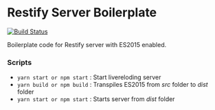 # Restify Server Boilerplate

[![Build Status](https://travis-ci.org/binoy14/restify-boilerplate.svg?branch=master)](https://travis-ci.org/binoy14/restify-boilerplate)

Boilerplate code for Restify server with ES2015 enabled.

### Scripts

- `yarn start or npm start` : Start livereloding server
- `yarn build or npm build` : Transpiles ES2015 from *src* folder to *dist* folder
- `yarn start or npm start` : Starts server from *dist* folder
